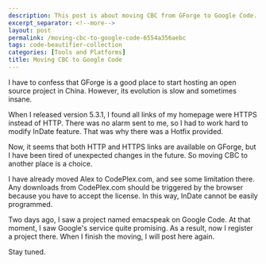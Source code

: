 ```yaml
---
description: This post is about moving CBC from GForge to Google Code.
excerpt_separator: <!--more-->
layout: post
permalink: /moving-cbc-to-google-code-6554a356aebc
tags: code-beautifier-collection
categories: [Tools and Platforms]
title: Moving CBC to Google Code
---
```

I have to confess that GForge is a good place to start hosting an open source project in China. However, its evolution is slow and sometimes insane.
<!--more-->

When I released version 5.3.1, I found all links of my homepage were HTTPS instead of HTTP. There was no alarm sent to me, so I had to work hard to modify InDate feature. That was why there was a Hotfix provided.

Now, it seems that both HTTP and HTTPS links are available on GForge, but I have been tired of unexpected changes in the future. So moving CBC to another place is a choice.

I have already moved Alex to CodePlex.com, and see some limitation there. Any downloads from CodePlex.com should be triggered by the browser because you have to accept the license. In this way, InDate cannot be easily programmed.

Two days ago, I saw a project named emacspeak on Google Code. At that moment, I saw Google's service quite promising. As a result, now I register a project there. When I finish the moving, I will post here again.

Stay tuned.
